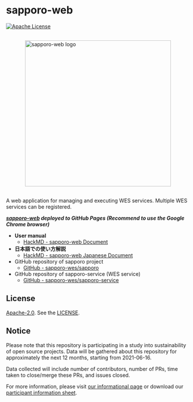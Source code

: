 # sapporo-web

[![Apache License](https://img.shields.io/badge/license-Apache%202.0-orange.svg?style=flat&color=important)](http://www.apache.org/licenses/LICENSE-2.0)

<img src="https://raw.githubusercontent.com/sapporo-wes/sapporo/main/logo/sapporo-web.svg" width="400" style="display: block; margin-left: auto; margin-right: auto; margin-top: 30px; margin-bottom: 30px;" alt="sapporo-web logo">

A web application for managing and executing WES services. Multiple WES services can be registered.

**_[sapporo-web](https://sapporo-wes.github.io/sapporo-web/) deployed to GitHub Pages (Recommend to use the Google Chrome browser)_**

- **User manual**
  - [HackMD - sapporo-web Document](https://hackmd.io/@suecharo/sapporo-web-docs)
- **日本語での使い方解説**
  - [HackMD - sapporo-web Japanese Document](https://hackmd.io/@suecharo/sapporo-web-docs-ja)
- GitHub repository of sapporo project
  - [GitHub - sapporo-wes/sapporo](https://github.com/sapporo-wes/sapporo)
- GitHub repository of sapporo-service (WES service)
  - [GitHub - sapporo-wes/sapporo-service](https://github.com/sapporo-wes/sapporo-service)

## License

[Apache-2.0](https://www.apache.org/licenses/LICENSE-2.0). See the [LICENSE](https://github.com/sapporo-wes/sapporo-web/blob/main/LICENSE).

## Notice

Please note that this repository is participating in a study into sustainability
 of open source projects. Data will be gathered about this repository for
 approximately the next 12 months, starting from 2021-06-16.

Data collected will include number of contributors, number of PRs, time taken to
 close/merge these PRs, and issues closed.

For more information, please visit
[our informational page](https://sustainable-open-science-and-software.github.io/) or download our [participant information sheet](https://sustainable-open-science-and-software.github.io/assets/PIS_sustainable_software.pdf).
